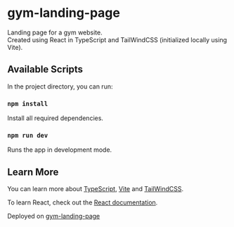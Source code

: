 # gym-landing-page

Landing page for a gym website.\
Created using React in TypeScript and TailWindCSS (initialized locally using Vite).

## Available Scripts

In the project directory, you can run:

### `npm install`

Install all required dependencies.

### `npm run dev`

Runs the app in development mode.

## Learn More

You can learn more about [TypeScript](https://www.typescriptlang.org), [Vite](https://vitejs.dev/guide/) and [TailWindCSS](https://tailwindcss.com).

To learn React, check out the [React documentation](https://reactjs.org/).

Deployed on [gym-landing-page](https://gym-landing-page-2ud.pages.dev/)

